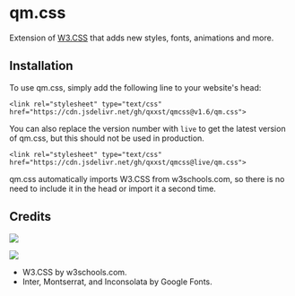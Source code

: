 # qm.css
Extension of [W3.CSS](https://www.w3schools.com/w3css/default.asp) that adds new styles, fonts, animations and more.
## Installation
To use qm.css, simply add the following line to your website's head:

`<link rel="stylesheet" type="text/css" href="https://cdn.jsdelivr.net/gh/qxxst/qmcss@v1.6/qm.css">`

You can also replace the version number with `live` to get the latest version of qm.css, but this should not be used in production.

`<link rel="stylesheet" type="text/css" href="https://cdn.jsdelivr.net/gh/qxxst/qmcss@live/qm.css">`

qm.css automatically imports W3.CSS from w3schools.com, so there is no need to include it in the head or import it a second time.
## Credits
<a href="https://github.com/qxxst/qmcss/graphs/contributors"><img src="https://contrib.rocks/image?repo=qxxst/qmcss"></a>

<a href="https://github.com/dse/w3css/graphs/contributors"><img src="https://contrib.rocks/image?repo=dse/w3css"></a>
- W3.CSS by w3schools.com.
- Inter, Montserrat, and Inconsolata by Google Fonts.
